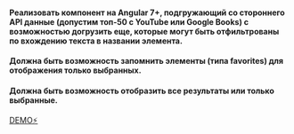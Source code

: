 #### Реализовать компонент на Angular 7+, подгружающий со стороннего API данные (допустим топ-50 с YouTube или Google Books) с возможностью догрузить еще, которые могут быть отфильтрованы по вхождению текста в названии элемента.

#### Должна быть возможность запомнить элементы (типа favorites) для отображения только выбранных.

#### Должна быть возможность отобразить все результаты или только выбранные.

[DEMO⚡️](https://wmaibazqb.github.stackblitz.io/)

